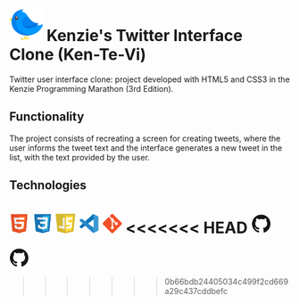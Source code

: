 # <img src="./assets/img/bird 1.svg"> Kenzie's Twitter Interface Clone (Ken-Te-Vi)
Twitter user interface clone: project developed with HTML5 and CSS3 in the Kenzie Programming Marathon (3rd Edition).

## Functionality

The project consists of recreating a screen for creating tweets, where the user informs the tweet text and the interface generates a new tweet in the list, with the text provided by the user.

## Technologies

<code><img height="35" width="35" src="./public/html5-logo.svg"></code>
<code><img height="35" width="35" src="./public/css3-logo.svg"></code>
<code><img height="35" width="35" src="./public/js-logo.svg"></code>
<code><img height="35" width="35" src="./public/vscode-logo.svg"></code>
<code><img height="35" width="35" src="./public/git-logo.svg"></code>
<<<<<<< HEAD
<code><img height="35" width="35" src="./public/github-logo.svg"></code>
=======
<code><img height="35" width="35" src="./public/github-logo.svg"></code>
>>>>>>> 0b66bdb24405034c499f2cd669a29c437cddbefc
